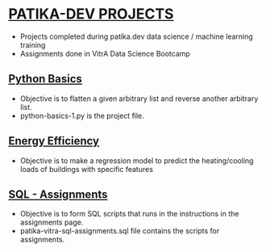 # [PATIKA-DEV PROJECTS](https://www.patika.dev/)
* Projects completed during patika.dev data science / machine learning training 
* Assignments done in VitrA Data Science Bootcamp

## [Python Basics](https://www.patika.dev/egitimler/veri-bilimi-patikasi/python-temel)

* Objective is to flatten a given arbitrary list and reverse another arbitrary list.
* python-basics-1.py is the project file.

## [Energy Efficiency](https://github.com/sadicesur/energy-efficiency-kaggle)

* Objective is to make a regression model to predict the heating/cooling loads of buildings with specific features

## [SQL - Assignments](https://app.patika.dev/egitimler/veri-bilimi-patikasi/sql/)
* Objective is to form SQL scripts that runs in the instructions in the assignments page.
* patika-vitra-sql-assignments.sql file contains the scripts for assignments.


